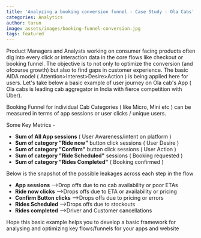 ```yaml
---
title: 'Analyzing a booking conversion funnel - Case Study : Ola Cabs'
categories: Analytics
author: tarun
image: assets/images/booking-funnel-conversion.jpg
tags: featured
---
```


Product Managers and Analysts working on consumer facing products often dig into every click or interaction data in the core  flows like checkout or booking funnel. The objective is to not only to optimize the conversion (and ofcourse growth) but also to find gaps in customer experience. The basic AIDA model ( Attention>Interest>Desire>Action ) is being applied here for users. Let's take below a basic example of user journey on Ola cab's App ( Ola cabs is leading cab aggregator in India with fierce competition with Uber).

Booking Funnel for individual Cab Categories ( like Micro, Mini etc ) can be measured in terms of app sessions or user clicks / unique users.

Some Key Metrics - 

* **Sum of All App sessions** ( User Awareness/intent on platform )
* **Sum of category "Ride now"** button click sessions ( User Desire )
* **Sum of category "Confirm"** button click sessions ( User Action )
* **Sum of category "Ride Scheduled"** sessions ( Booking requested )
* **Sum of category "Rides Completed"** ( Booking confirmed )

Below is the snapshot of the possible leakages across each step in the flow

* **App sessions** \-->Drop offs due to no cab availability or poor ETAs
* **Ride now clicks**  \-->Drops offs due to ETA or availability or pricing
* **Confirm Button clicks**  \-->Drops offs due to pricing or errors
* **Rides Scheduled**  \-->Drops offs due to stockouts
* **Rides completed**  \-->Driver and Customer cancellations

Hope this basic example helps you to develop a basic framework for analysing and optimizing key flows/funnels for your apps and website